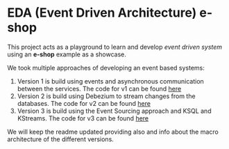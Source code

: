 # EDA (Event Driven Architecture) e-shop 

This project acts as a playground to learn and develop *event driven system* using an **e-shop** example as a showcase.

We took multiple approaches of developing an event based systems:

1) Version 1 is build using events and asynchronous communication between the services. The code for v1 can be found [here](https://github.com/arconsis/Eshop-EDA/tree/main/v1)
2) Version 2 is build using Debezium to stream changes from the databases. The code for v2 can be found [here](https://github.com/arconsis/Eshop-EDA/tree/main/v2)
3) Version 3 is build using the Event Sourcing approach and KSQL and KStreams. The code for v3 can be found [here](https://github.com/arconsis/Eshop-EDA/tree/main/v3)

We will keep the readme updated providing also and info about the macro architecture of the different versions.
